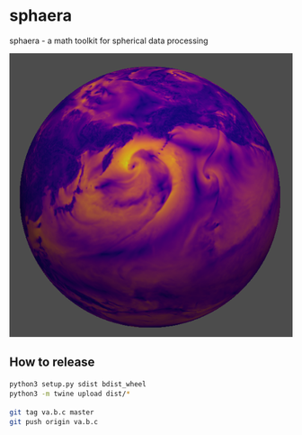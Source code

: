 # sphaera

sphaera - a math toolkit for spherical data processing

![wind velocity](wind-velocity.png)

How to release
---------------

```bash
python3 setup.py sdist bdist_wheel
python3 -m twine upload dist/*

git tag va.b.c master
git push origin va.b.c
```
